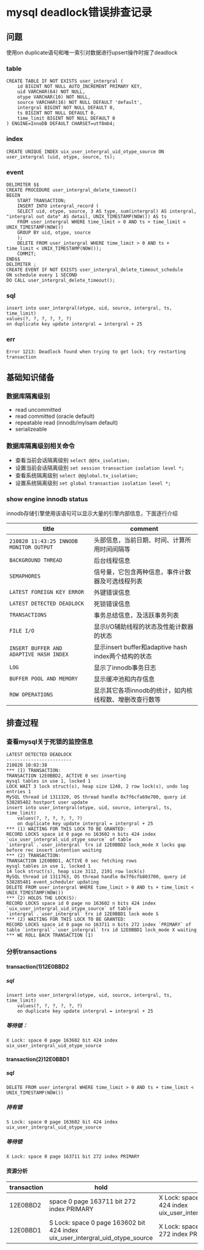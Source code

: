 # mysql deadlock错误排查记录

## 问题
使用on duplicate语句和唯一索引对数据进行upsert操作时报了deadlock
### table
```
CREATE TABLE IF NOT EXISTS user_intergral (
    id BIGINT NOT NULL AUTO_INCREMENT PRIMARY KEY,
    uid VARCHAR(64) NOT NULL,
    otype VARCHAR(10) NOT NULL,
    source VARCHAR(16) NOT NULL DEFAULT 'default',
    intergral BIGINT NOT NULL DEFAULT 0,
    ts BIGINT NOT NULL DEFAULT 0,
    time_limit BIGINT NOT NULL DEFAULT 0
) ENGINE=InnoDB DEFAULT CHARSET=utf8mb4;
```
### index
`CREATE UNIQUE INDEX uix_user_intergral_uid_otype_source ON user_intergral (uid, otype, source, ts);`
### event
```
DELIMITER $$
CREATE PROCEDURE user_intergral_delete_timeout()
BEGIN
    START TRANSACTION;
    INSERT INTO intergral_record (
    SELECT uid, otype, source, 3 AS type, sum(intergral) AS intergral, "intergral out date" AS detail, UNIX_TIMESTAMP(NOW()) AS ts
    FROM user_intergral WHERE time_limit > 0 AND ts + time_limit < UNIX_TIMESTAMP(NOW())
    GROUP BY uid, otype, source
    );
    DELETE FROM user_intergral WHERE time_limit > 0 AND ts + time_limit < UNIX_TIMESTAMP(NOW());
    COMMIT;
END$$
DELIMITER ;
CREATE EVENT IF NOT EXISTS user_intergral_delete_timeout_schedule
ON schedule every 1 SECOND
DO CALL user_intergral_delete_timeout();
```
### sql
```
insert into user_intergral(otype, uid, source, intergral, ts, time_limit)
values(?, ?, ?, ?, ?, ?)
on duplicate key update intergral = intergral + 25
```
### err
`Error 1213: Deadlock found when trying to get lock; try restarting transaction`

## 基础知识储备
### 数据库隔离级别
- read uncommitted
- read committed (oracle default)
- repeatable read (innodb/myIsam default)
- serializeable
### 数据库隔离级别相关命令
- 查看当前会话隔离级别 `select @@tx_isolation;`
- 设置当前会话隔离级别 `set session transaction isolation level *;`
- 查看系统隔离级别 `select @@global.tx_isolation;`
- 设置系统隔离级别 `set global transaction isolation level *;`
### show engine innodb status
innodb存储引擎使用该语句可以显示大量的引擎内部信息，下面逐行介绍

title|comment
-----|-------
`210820 11:43:25 INNODB MONITOR OUTPUT`|头部信息，当前日期、时间、计算所用时间间隔等
`BACKGROUND THREAD` | 后台线程信息
`SEMAPHORES`| 信号量，它包含两种信息，事件计数器及可选线程列表
`LATEST FOREIGN KEY ERROR`|外键错误信息
`LATEST DETECTED DEADLOCK`|死锁错误信息
`TRANSACTIONS`|事务总结信息，及活跃事务列表
`FILE I/O`|显示I/O辅助线程的状态及性能计数器的状态
`INSERT BUFFER AND ADAPTIVE HASH INDEX`|显示insert buffer和adaptive hash index两个结构的状态
`LOG`|显示了innodb事务日志
`BUFFER POOL AND MEMORY`|显示缓冲池和内存信息
`ROW OPERATIONS`|显示其它各项innodb的统计，如内核线程数、增删改查行数等

## 排查过程
### 查看mysql关于死锁的监控信息
```
LATEST DETECTED DEADLOCK
------------------------
210820 10:02:38
*** (1) TRANSACTION:
TRANSACTION 12E0BBD2, ACTIVE 0 sec inserting
mysql tables in use 1, locked 1
LOCK WAIT 3 lock struct(s), heap size 1248, 2 row lock(s), undo log entries 1
MySQL thread id 1311320, OS thread handle 0x7f6cfa69e700, query id 538285482 hostport user update
insert into user_intergral(otype, uid, source, intergral, ts, time_limit)
	values(?, ?, ?, ?, ?, ?)
	on duplicate key update intergral = intergral + 25
*** (1) WAITING FOR THIS LOCK TO BE GRANTED:
RECORD LOCKS space id 0 page no 163602 n bits 424 index `uix_user_intergral_uid_otype_source` of table `intergral`.`user_intergral` trx id 12E0BBD2 lock_mode X locks gap before rec insert intention waiting
*** (2) TRANSACTION:
TRANSACTION 12E0BBD1, ACTIVE 0 sec fetching rows
mysql tables in use 1, locked 1
14 lock struct(s), heap size 3112, 2191 row lock(s)
MySQL thread id 1311763, OS thread handle 0x7f6cfb803700, query id 538285481 event_scheduler updating
DELETE FROM user_intergral WHERE time_limit > 0 AND ts + time_limit < UNIX_TIMESTAMP(NOW())
*** (2) HOLDS THE LOCK(S):
RECORD LOCKS space id 0 page no 163602 n bits 424 index `uix_user_intergral_uid_otype_source` of table `intergral`.`user_intergral` trx id 12E0BBD1 lock mode S
*** (2) WAITING FOR THIS LOCK TO BE GRANTED:
RECORD LOCKS space id 0 page no 163711 n bits 272 index `PRIMARY` of table `intergral`.`user_intergral` trx id 12E0BBD1 lock_mode X waiting
*** WE ROLL BACK TRANSACTION (1)
```
### 分析transactions
#### **transaction(1)12E0BBD2**
##### sql
```
insert into user_intergral(otype, uid, source, intergral, ts, time_limit)
	values(?, ?, ?, ?, ?, ?)
	on duplicate key update intergral = intergral + 25
```
##### 等待锁：
`X Lock: space 0 page 163602 bit 424 index uix_user_intergral_uid_otype_source`
#### **transaction(2)12E0BBD1**
##### sql
```
DELETE FROM user_intergral WHERE time_limit > 0 AND ts + time_limit < UNIX_TIMESTAMP(NOW())
```
##### 持有锁
`S Lock: space 0 page 163602 bit 424 index uix_user_intergral_uid_otype_source`
##### 等待锁
`X Lock: space 0 page 163711 bit 272 index PRIMARY`
#### 资源分析
transaction|hold|wait
-----------|----|----
12E0BBD2|space 0 page 163711 bit 272 index PRIMARY|X Lock: space 0 page 163602 bit 424 index uix_user_intergral_uid_otype_source
12E0BBD1|S Lock: space 0 page 163602 bit 424 index uix_user_intergral_uid_otype_source|X Lock: space 0 page 163711 bit 272 index PRIMARY

